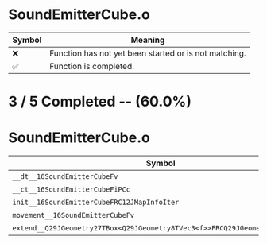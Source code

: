 # SoundEmitterCube.o
| Symbol | Meaning 
| ------------- | ------------- 
| :x: | Function has not yet been started or is not matching. 
| :white_check_mark: | Function is completed. 


# 3 / 5 Completed -- (60.0%)
# SoundEmitterCube.o
| Symbol | Decompiled? |
| ------------- | ------------- |
| `__dt__16SoundEmitterCubeFv` | :white_check_mark: |
| `__ct__16SoundEmitterCubeFiPCc` | :white_check_mark: |
| `init__16SoundEmitterCubeFRC12JMapInfoIter` | :white_check_mark: |
| `movement__16SoundEmitterCubeFv` | :x: |
| `extend__Q29JGeometry27TBox<Q29JGeometry8TVec3<f>>FRCQ29JGeometry8TVec3<f>` | :x: |
